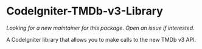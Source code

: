 CodeIgniter-TMDb-v3-Library
===========================

_Looking for a new maintainer for this package. Open an issue if interested._

A CodeIgniter library that allows you to make calls to the new TMDb v3 API.
